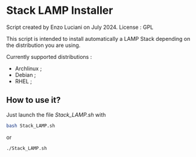 # Stack LAMP Installer

Script created by Enzo Luciani on July 2024.
License : GPL

This script is intended to install automatically a LAMP Stack depending on the distribution you are using.

Currently supported distributions :

- Archlinux ;
- Debian ;
- RHEL ;

## How to use it?

Just launch the file _Stack_LAMP.sh_ with

```bash
bash Stack_LAMP.sh
```

or

```bash
./Stack_LAMP.sh
```
